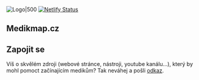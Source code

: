 ![Logo|500](https://medikmap.cz/Assets/Icons/Logo.svg)
[![Netlify Status](https://api.netlify.com/api/v1/badges/1753ea0e-004e-4910-a417-553afddf659b/deploy-status)](https://app.netlify.com/sites/medikmap/deploys)
## Medikmap.cz

## Zapojit se 
Víš o skvělém zdroji (webové stránce, nástroji, youtube kanálu...), který by mohl pomoct začínajícím medikům? Tak neváhej a pošli [odkaz](https://forms.gle/JUh9mXfAzFbWkHb78).